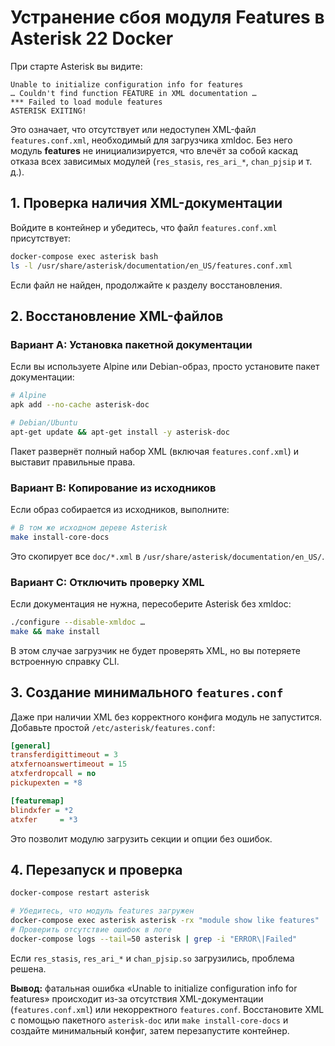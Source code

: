 # Устранение сбоя модуля Features в Asterisk 22 Docker

При старте Asterisk вы видите:

```
Unable to initialize configuration info for features  
… Couldn't find function FEATURE in XML documentation …  
*** Failed to load module features  
ASTERISK EXITING!
```

Это означает, что отсутствует или недоступен XML-файл `features.conf.xml`, необходимый для загрузчика xmldoc. Без него модуль **features** не инициализируется, что влечёт за собой каскад отказа всех зависимых модулей (`res_stasis`, `res_ari_*`, `chan_pjsip` и т. д.).

## 1. Проверка наличия XML-документации

Войдите в контейнер и убедитесь, что файл `features.conf.xml` присутствует:

```bash
docker-compose exec asterisk bash
ls -l /usr/share/asterisk/documentation/en_US/features.conf.xml
```

Если файл не найден, продолжайте к разделу восстановления.

## 2. Восстановление XML-файлов

### Вариант A: Установка пакетной документации

Если вы используете Alpine или Debian-образ, просто установите пакет документации:

```bash
# Alpine
apk add --no-cache asterisk-doc

# Debian/Ubuntu
apt-get update && apt-get install -y asterisk-doc
```

Пакет развернёт полный набор XML (включая `features.conf.xml`) и выставит правильные права.

### Вариант B: Копирование из исходников

Если образ собирается из исходников, выполните:

```bash
# В том же исходном дереве Asterisk
make install-core-docs
```

Это скопирует все `doc/*.xml` в `/usr/share/asterisk/documentation/en_US/`.

### Вариант C: Отключить проверку XML

Если документация не нужна, пересоберите Asterisk без xmldoc:

```bash
./configure --disable-xmldoc …
make && make install
```

В этом случае загрузчик не будет проверять XML, но вы потеряете встроенную справку CLI.

## 3. Создание минимального `features.conf`

Даже при наличии XML без корректного конфига модуль не запустится. Добавьте простой `/etc/asterisk/features.conf`:

```ini
[general]
transferdigittimeout = 3
atxfernoanswertimeout = 15
atxferdropcall = no
pickupexten = *8

[featuremap]
blindxfer = *2
atxfer     = *3
```

Это позволит модулю загрузить секции и опции без ошибок.

## 4. Перезапуск и проверка

```bash
docker-compose restart asterisk

# Убедитесь, что модуль features загружен
docker-compose exec asterisk asterisk -rx "module show like features"
# Проверить отсутствие ошибок в логе
docker-compose logs --tail=50 asterisk | grep -i "ERROR\|Failed"
```

Если `res_stasis`, `res_ari_*` и `chan_pjsip.so` загрузились, проблема решена.

**Вывод:** фатальная ошибка «Unable to initialize configuration info for features» происходит из-за отсутствия XML-документации (`features.conf.xml`) или некорректного `features.conf`. Восстановите XML с помощью пакетного `asterisk-doc` или `make install-core-docs` и создайте минимальный конфиг, затем перезапустите контейнер.
